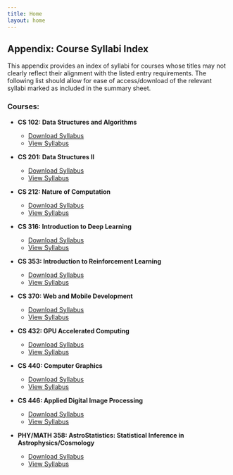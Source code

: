 ```yaml
---
title: Home
layout: home
---
```


## Appendix: Course Syllabi Index

This appendix provides an index of syllabi for courses whose titles may not clearly reflect their alignment with the listed entry requirements. The following list should allow for ease of access/download of the relevant syllabi marked as included in the summary sheet.

### Courses:

- **CS 102: Data Structures and Algorithms**
  - <a href="syllabi/CS102 - Data Structures and Algorithms - Spring 2020.pdf" download>Download Syllabus</a>
  - <a href="syllabi/CS102 - Data Structures and Algorithms - Spring 2020.pdf" target="_blank">View Syllabus</a>

- **CS 201: Data Structures II**
  - <a href="syllabi/CS201 - Data Structures 2 - Spring 2021.pdf" download>Download Syllabus</a>
  - <a href="syllabi/CS201 - Data Structures 2 - Spring 2021.pdf" target="_blank">View Syllabus</a>

- **CS 212: Nature of Computation**
  - <a href="syllabi/CS212 - Nature of Computation - Fall 2021.pdf" download>Download Syllabus</a>
  - <a href="syllabi/CS212 - Nature of Computation - Fall 2021.pdf" target="_blank">View Syllabus</a>

- **CS 316: Introduction to Deep Learning**
  - <a href="syllabi/CS316 - Intro to Deep Learning - Fall 2021.pdf" download>Download Syllabus</a>
  - <a href="syllabi/CS316 - Intro to Deep Learning - Fall 2021.pdf" target="_blank">View Syllabus</a>

- **CS 353: Introduction to Reinforcement Learning**
  - <a href="syllabi/CS352 - Introduction to Reinforcement Learning - Spring 2023.pdf" download>Download Syllabus</a>
  - <a href="syllabi/CS352 - Introduction to Reinforcement Learning - Spring 2023.pdf" target="_blank">View Syllabus</a>

- **CS 370: Web and Mobile Development**
  - <a href="syllabi/CS370 - Web and Mobile Development - Fall 2022.pdf" download>Download Syllabus</a>
  - <a href="syllabi/CS370 - Web and Mobile Development - Fall 2022.pdf" target="_blank">View Syllabus</a>

- **CS 432: GPU Accelerated Computing**
  - <a href="syllabi/CS432 - GPU Accelerated Computing - Spring 2022.pdf" download>Download Syllabus</a>
  - <a href="syllabi/CS432 - GPU Accelerated Computing - Spring 2022.pdf" target="_blank">View Syllabus</a>

- **CS 440: Computer Graphics**
  - <a href="syllabi/CS440 - Computer Graphics - Fall 2022.pdf" download>Download Syllabus</a>
  - <a href="syllabi/CS440 - Computer Graphics - Fall 2022.pdf" target="_blank">View Syllabus</a>

- **CS 446: Applied Digital Image Processing**
  - <a href="syllabi/CS446 - Applied Digital Image Processing - Fall 2022.pdf" download>Download Syllabus</a>
  - <a href="syllabi/CS446 - Applied Digital Image Processing - Fall 2022.pdf" target="_blank">View Syllabus</a>

- **PHY/MATH 358: AstroStatistics: Statistical Inference in Astrophysics/Cosmology**
  - <a href="syllabi/PHY304 - Astrostatistics - Spring 2022.pdf" download>Download Syllabus</a>
  - <a href="syllabi/PHY304 - Astrostatistics - Spring 2022.pdf" target="_blank">View Syllabus</a>

